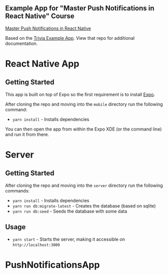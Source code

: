 ## Example App for "Master Push Notifications in React Native" Course

[Master Push Notifications in React Native](https://learn.handlebarlabs.com/p/master-push-notifications-in-react-native)

Based on the [Trivia Example App](https://github.com/HandlebarLabs/trivia-app). View that repo for additional documentation.

# React Native App

## Getting Started

This app is built on top of Expo so the first requirement is to install [Expo](https://expo.io/learn).

After cloning the repo and moving into the `mobile` directory run the following command:

- `yarn install` - Installs dependencies

You can then open the app from within the Expo XDE (or the command line) and run it from there.

# Server

## Getting Started

After cloning the repo and moving into the `server` directory run the following commands:

- `yarn install` - Installs dependencies
- `yarn run db:migrate-latest` - Creates the database (based on sqlite)
- `yarn run db:seed` - Seeds the database with some data

## Usage

- `yarn start` - Starts the server, making it accessible on `http://localhost:3000`
# PushNotificationsApp
